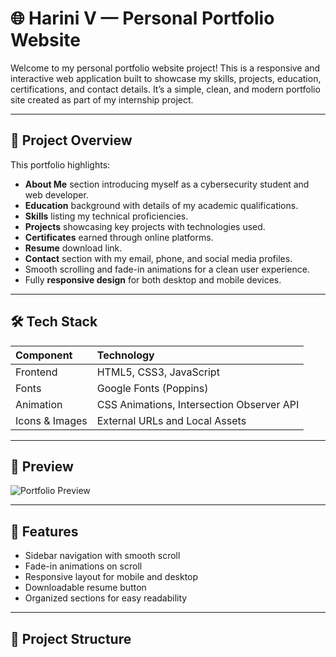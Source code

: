 # 🌐 Harini V — Personal Portfolio Website

Welcome to my personal portfolio website project! This is a responsive and interactive web application built to showcase my skills, projects, education, certifications, and contact details. It’s a simple, clean, and modern portfolio site created as part of my internship project.

---

## 📌 Project Overview

This portfolio highlights:

- **About Me** section introducing myself as a cybersecurity student and web developer.
- **Education** background with details of my academic qualifications.
- **Skills** listing my technical proficiencies.
- **Projects** showcasing key projects with technologies used.
- **Certificates** earned through online platforms.
- **Resume** download link.
- **Contact** section with my email, phone, and social media profiles.
- Smooth scrolling and fade-in animations for a clean user experience.
- Fully **responsive design** for both desktop and mobile devices.

---

## 🛠️ Tech Stack

| Component | Technology |
|:------------|:----------------|
| Frontend | HTML5, CSS3, JavaScript |
| Fonts | Google Fonts (Poppins) |
| Animation | CSS Animations, Intersection Observer API |
| Icons & Images | External URLs and Local Assets |

---

## 📸 Preview

![Portfolio Preview](https://user-images.githubusercontent.com/your-image-url/preview.png)

---

## 🚀 Features

- Sidebar navigation with smooth scroll
- Fade-in animations on scroll
- Responsive layout for mobile and desktop
- Downloadable resume button
- Organized sections for easy readability

---

## 📂 Project Structure

